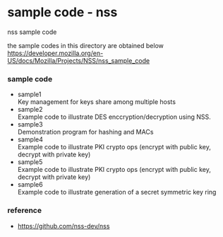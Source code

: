 sample code - nss
===============

nss sample code <br/>

the sample codes in this directory are obtained below <br/>
https://developer.mozilla.org/en-US/docs/Mozilla/Projects/NSS/nss_sample_code <br/>

### sample code

 - sample1 <br/>
 Key management for keys share among multiple hosts <br/>
 - sample2 <br/>
Example code to illustrate DES enccryption/decryption using NSS. <br/>
 - sample3 <br/>
Demonstration program for hashing and MACs <br/>
 - sample4 <br/>
Example code to illustrate PKI crypto ops (encrypt with public key, decrypt with private key) <br/>
- sample5 <br/>
Example code to illustrate PKI crypto ops (encrypt with public key, decrypt with private key) <br/>
 - sample6 <br/>
 Example code to illustrate generation of a secret symmetric key ring <br/>


### reference
- https://github.com/nss-dev/nss
